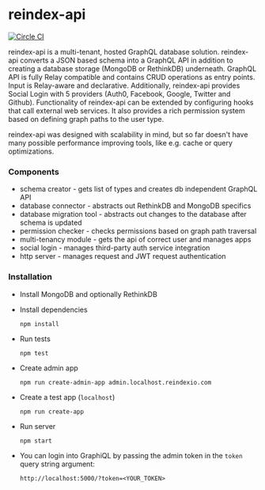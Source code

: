 # reindex-api

[![Circle CI](https://circleci.com/gh/reindexio/reindex-api.svg?style=svg&circle-token=080d24db0ad712462742bb77cd91a316c2267e46)](https://circleci.com/gh/reindexio/reindex-api)

reindex-api is a multi-tenant, hosted GraphQL database solution. reindex-api converts a JSON based schema into a GraphQL API in addition to creating a database storage (MongoDB or RethinkDB) underneath. GraphQL API is fully Relay compatible and contains CRUD operations as entry points. Input is Relay-aware and declarative. Additionally, reindex-api provides Social Login with 5 providers (Auth0, Facebook, Google, Twitter and Github). Functionality of reindex-api can be extended by configuring hooks that call external web services. It also provides a rich permission system based on defining graph paths to the user type.

reindex-api was designed with scalability in mind, but so far doesn't have many possible performance improving tools, like e.g. cache or query optimizations.

### Components

* schema creator - gets list of types and creates db independent GraphQL API
* database connector - abstracts out RethinkDB and MongoDB specifics
* database migration tool - abstracts out changes to the database after schema
  is updated
* permission checker - checks permissions based on graph path traversal
* multi-tenancy module - gets the api of correct user and manages apps
* social login - manages third-party auth service integration
* http server - manages request and JWT request authentication

### Installation

- Install MongoDB and optionally RethinkDB
- Install dependencies

  ```
  npm install
  ```

- Run tests

  ```
  npm test
  ```

- Create admin app

  ```
  npm run create-admin-app admin.localhost.reindexio.com
  ```

- Create a test app (`localhost`)

  ```
  npm run create-app
  ```

- Run server

  ```
  npm start
  ```

- You can login into GraphiQL by passing the admin token in the `token` query
string argument:

  ```
  http://localhost:5000/?token=<YOUR_TOKEN>
  ```

